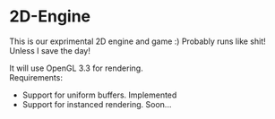 # 2D-Engine
This is our exprimental 2D engine and game :) Probably runs like shit!
Unless I save the day! 

It will use OpenGL 3.3 for rendering.    
Requirements:
 - Support for uniform buffers.     Implemented
 - Support for instanced rendering. Soon... 
 
